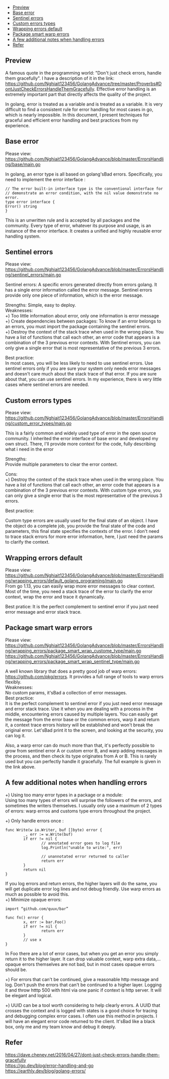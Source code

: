- [Preview](#preview)
- [Base error](#base_error)
- [Sentinel errors](#sentinel_errors)
- [Custom errors types](#custom_errors_types)
- [Wrapping errors default](#wrapping_errors_default)
- [Package smart warp errors](#package_smart_warp_errors)
- [A few additional notes when handling errors](#a_few_additional_notes_when_handling_errors)
- [Refer](#refer)

## Preview <a name="preview"></a>

A famous quote in the programming world: "Don't just check errors, handle them gracefully". I have a description of it
in the
link: https://github.com/Nghiait123456/GolangAdvance/tree/master/Proverbs#DontJustCheckErrorsHandleThemGracefully.
Effective error handling is an extremely important part that directly affects the quality of the project. </br>

In golang, error is treated as a variable and is treated as a variable. It is very difficult to find a consistent rule
for error handling for most cases in go, which is nearly impossible. In this document, I present techniques for graceful
and efficient error handling and best practices from my experience. </br>

## Base error <a name="base_error"></a>

Please view: https://github.com/Nghiait123456/GolangAdvance/blob/master/ErrorsHandling/base/main.go </br>

In golang, an error type is all based on golang'sBad errors. Specifically, you need to implement the error
interface : </br>

```
// The error built-in interface type is the conventional interface for
// demonstrate an error condition, with the nil value demonstrate no error.
type error interface {
Error() string
}
```

This is an unwritten rule and is accepted by all packages and the community. Every type of error, whatever its purpose
and usage, is an instance of the error interface. It creates a unified and highly reusable error handling system. </br>

## Sentinel errors <a name="sentinel_errors"></a>

Please view: https://github.com/Nghiait123456/GolangAdvance/blob/master/ErrorsHandling/sentinel_errors/main.go </br>

Sentinel errors: A specific errors generated directly from errors golang. It has a single error information called the
error message. Sentinel errors provide only one piece of information, which is the error message. </br>

Strengths: Simple, easy to deploy. </br>
Weaknesses: </br>
+) Too little information about error, only one information is error message </br>
+) Create dependencies between packages: To know if an error belongs to an errors, you must import the package
containing the sentinel errors. </br>
+) Destroy the context of the stack trace when used in the wrong place. You have a list of functions that call each
other, an error code that appears is a combination of the 3 previous error contexts. With Sentinel errors, you can only
give a single error that is most representative of the previous 3 errors. </br>

Best practice: </br>
In most cases, you will be less likely to need to use sentinel errors. Use sentinel errors only if you are sure your
system only needs error messages and doesn't care much about the stack trace of that error. If you are sure about that,
you can use sentinel errors. In my experience, there is very little cases where sentinel errors are needed. </br>

## Custom errors types <a name="custom_errors_types"></a>

Please view:
https://github.com/Nghiait123456/GolangAdvance/blob/master/ErrorsHandling/custom_error_types/main.go </br>

This is a fairly common and widely used type of error in the open source community. I inherited the error interface of
base error and developed my own struct. There, I'll provide more context for the code, fully describing what i need in
the error </br>

Strengths: </br>
Provide multiple parameters to clear the error context. </br>

Cons: </br>
+) Destroy the context of the stack trace when used in the wrong place. You have a list of functions that call each
other, an error code that appears is a combination of the 3 previous error contexts. With custom type errors, you can
only
give a single error that is the most representative of the previous 3 errors. </br>

Best practice: <br>

Custom type errors are usually used for the final state of an object. I have the object do a complete job, you provide
the final state of the code and parameters, this final state specifies the contexts of the error. I don't need to trace
stack errors for more error information, here, I just need the params to clarify the context. </br>

## Wrapping errors default <a name="wrapping_errors_default"></a>

Please
view: https://github.com/Nghiait123456/GolangAdvance/blob/master/ErrorsHandling/wrapping_errors/default_golang_programing/main.go </br>
From go 1.13, you can easily wrap more error messages to clear context. Most of the time, you need a stack trace of the
error to clarify the error context, wrap the error and trace it dynamically.

Best pratice:
It is the perfect complement to sentinel error if you just need error message and error stack trace. </br>

## Package smart warp errors <a name="package_smart_warp_errors"></a>

Please
view: https://github.com/Nghiait123456/GolangAdvance/blob/master/ErrorsHandling/wrapping_errors/package_smart_wrap_custome_type/main.go </br>
https://github.com/Nghiait123456/GolangAdvance/blob/master/ErrorsHandling/wrapping_errors/package_smart_wrap_sentinel_type/main.go </br>

A well known library that does a pretty good job of warp errors: https://github.com/pkg/errors. It provides a full range
of tools to warp errors flexibly. </br>
Weaknesses: </br>
No custom params, it'sBad a collection of error messages. </br>
Best practice: </br>
It is the perfect complement to sentinel error if you just need error message and error stack trace. Use it when you are
dealing with a process in the middle, encountering errors caused by multiple layers. You can easily get the message from
the error base or the common errors, warp it and return it, a context trace errors history will be established and won't
break the original error. Let'sBad print it to the screen, and looking at the security, you can log it. </br>

Also, a warp error can do much more than that, it's perfectly possible to grow from sentinel error A or custom error B,
and warp adding messages in the process, and then check its type originates from A or B. This is rarely used but you can
perfectly handle it gracefully. The full example is given in the link above. </br>

## A few additional notes when handling errors <a name="a_few_additional_notes_when_handling_errors"></a>

+) Using too many error types in a package or a module: <br>
Using too many types of errors will surprise the followers of the errors, and sometimes the writers themselves. I
usually only use a maximum of 2 types of errors: warp errros and customs type errors throughout the project. </br>

+) Only handle errors once : </br>

```
func Write(w io.Writer, buf []byte) error {
        _, err := w.Write(buf)
        if err != nil {
                // annotated error goes to log file
                log.Println("unable to write:", err)
 
                // unannotated error returned to caller
                return err
        }
        return nil
}
```

If you log errors and return errors, the higher layers will do the same, you will get duplicate error log lines and not
debug friendly. Use warp errors as much as possible to avoid this. </br>
+) Minimize opaque errors:

```
import “github.com/quux/bar”

func fn() error {
        x, err := bar.Foo()
        if err != nil {
                return err
        }
        // use x
}
```

In Foo there are a lot of error cases, but when you get an error you simply return it to the higher layer. It can drop
valuable context, warp extra data,... opaque errors themselves are not bad, but in most cases opaque errors should
be. </br>

+) For errors that can't be continued, give a reasonable http message and log. Don't push the errors that can't be
continued to a higher layer. Logging it and throw htttp 500 with html via one panic if context is http server. It will
be elegant and logical. </br>

+) UUID can be a tool worth considering to help clearly errors. A UUID that crosses the context and is logged with
states
is a good choice for tracing and debugging complex error cases. I often use this method in projects. I will have an
elegant error code returned to the client. It'sBad like a black box, only me and my team know and debug it deeply. </br>

## Refer <a name="refer"></a>

https://dave.cheney.net/2016/04/27/dont-just-check-errors-handle-them-gracefully </br>
https://go.dev/blog/error-handling-and-go </br>
https://earthly.dev/blog/golang-errors/ </br>